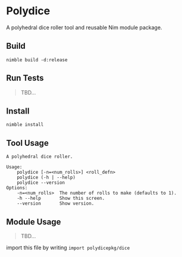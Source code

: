 # Polydice

A polyhedral dice roller tool and reusable Nim module package.

## Build

    nimble build -d:release

## Run Tests

> TBD...

## Install

    nimble install

## Tool Usage

```
A polyhedral dice roller.

Usage:
    polydice [-n=<num_rolls>] <roll_defn>
    polydice (-h | --help)
    polydice --version
Options:
    -n=<num_rolls>  The number of rolls to make (defaults to 1).
    -h --help       Show this screen.
    --version       Show version.
```

## Module Usage

> TBD...

import this file by writing `import polydicepkg/dice`